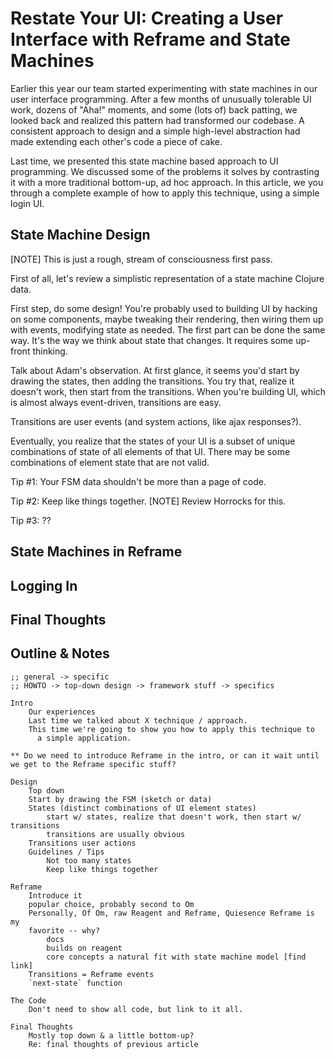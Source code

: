 # Restate Your UI: Creating a User Interface with Reframe and State Machines

Earlier this year our team started experimenting with state machines in our
user interface programming.  After a few months of unusually tolerable UI
work, dozens of "Aha!" moments, and some (lots of) back patting, we looked
back and realized this pattern had transformed our codebase.  A consistent
approach to design and a simple high-level abstraction had made extending
each other's code a piece of cake.

Last time, we presented this state machine based approach to UI
programming.  We discussed some of the problems it solves by contrasting it
with a more traditional bottom-up, ad hoc approach.  In this article, we
you through a complete example of how to apply this technique, using a
simple login UI.

## State Machine Design

[NOTE] This is just a rough, stream of consciousness first pass.

First of all, let's review a simplistic representation of a state machine
Clojure data.

First step, do some design! You're probably used to building UI by hacking
on some components, maybe tweaking their rendering, then wiring them
up with events, modifying state as needed. The first part can be done the
same way. It's the way we think about state that changes. It requires
some up-front thinking.

Talk about Adam's observation. At first glance, it seems you'd start by
drawing the states, then adding the transitions. You try that, realize
it doesn't work, then start from the transitions. When you're building UI,
which is almost always event-driven, transitions are easy.

Transitions are user events (and system actions, like ajax responses?).

Eventually, you realize that the states of your UI is a subset of unique
combinations of state of all elements of that UI. There may be some
combinations of element state that are not valid.

Tip #1: Your FSM data shouldn't be more than a page of code.

Tip #2: Keep like things together. [NOTE] Review Horrocks for this.

Tip #3: ??

## State Machines in Reframe

## Logging In

## Final Thoughts

## Outline & Notes
    
    ;; general -> specific
    ;; HOWTO -> top-down design -> framework stuff -> specifics

    Intro
        Our experiences
        Last time we talked about X technique / approach.
        This time we're going to show you how to apply this technique to
          a simple application.

    ** Do we need to introduce Reframe in the intro, or can it wait until
    we get to the Reframe specific stuff?

    Design
        Top down
        Start by drawing the FSM (sketch or data)
        States (distinct combinations of UI element states)
            start w/ states, realize that doesn't work, then start w/ transitions
            transitions are usually obvious
        Transitions user actions
        Guidelines / Tips
            Not too many states
            Keep like things together

    Reframe
        Introduce it
        popular choice, probably second to Om
        Personally, Of Om, raw Reagent and Reframe, Quiesence Reframe is my
        favorite -- why?
            docs
            builds on reagent
            core concepts a natural fit with state machine model [find link]
        Transitions = Reframe events
        `next-state` function
        
    The Code
        Don't need to show all code, but link to it all.

    Final Thoughts
        Mostly top down & a little bottom-up?
        Re: final thoughts of previous article


